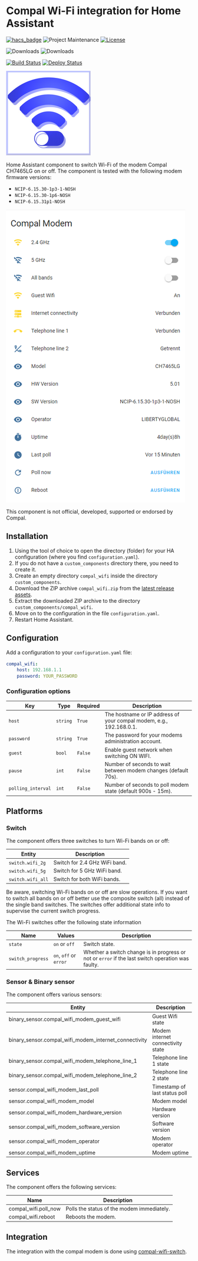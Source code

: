 # Compal Wi-Fi integration for Home Assistant
[![hacs_badge][hacs-shield]][hacs]
![Project Maintenance][maintenance-shield]
[![License][license-shield]][license]

![Downloads][downloads-shield]
![Downloads][downloads-latest-shield]


[![Build Status][build-status-shield]][build-status]
[![Deploy Status][deploy-status-shield]][deploy-status]

![Icon](images/icon-readme.png)

Home Assistant component to switch Wi-Fi of the modem Compal CH7465LG on or off.
The component is tested with the following modem firmware versions:
* ```NCIP-6.15.30-1p3-1-NOSH```
* ```NCIP-6.15.30-1p6-NOSH```
*  ```NCIP-6.15.31p1-NOSH```

![WiFi switches!](images/compal-wifi.png)

This component is not official, developed, supported or endorsed by Compal.

## Installation

1. Using the tool of choice to open the directory (folder) for your HA configuration (where you find `configuration.yaml`).
2. If you do not have a `custom_components` directory there, you need to create it.
3. Create an empty directory `compal_wifi` inside the directory `custom_components`.
4. Download the ZIP archive `compal_wifi.zip` from the [latest release assets][latest-release].   
5. Extract the downloaded ZIP archive to the directory `custom_components/compal_wifi`.
6. Move on to the configuration in the file `configuration.yaml`.
7. Restart Home Assistant.

## Configuration 
 
Add a configuration to your `configuration.yaml` file:
``` yaml
compal_wifi:
    host: 192.168.1.1
    password: YOUR_PASSWORD
```

### Configuration options

| Key                | Type     | Required | Description                                                         |
|--------------------|----------|----------|---------------------------------------------------------------------|
| `host`             | `string` | `True`   | The hostname or IP address of your compal modem, e.g., 192.168.0.1. |
| `password`         | `string` | `True`   | The password for your modems administration account.                |
| `guest`            | `bool`   | `False`  | Enable guest network when switching ON WIFI.                        |
| `pause`            | `int`    | `False`  | Number of seconds to wait between modem changes (default 70s).      |
| `polling_interval` | `int`    | `False`  | Number of seconds to poll modem state (default 900s - 15m).         |

## Platforms

### Switch
The component offers three switches to turn Wi-Fi bands on or off:

| Entity            | Description                   |
|-------------------|-------------------------------|
| `switch.wifi_2g`  | Switch for 2.4 GHz WiFi band. |
| `switch.wifi_5g`  | Switch for 5 GHz WiFi band.   |
| `switch.wifi_all` | Switch for both WiFi bands.   |

Be aware, switching Wi-Fi bands on or off are slow operations. If you want to switch all bands on or off better use the
composite switch (all) instead of the single band switches. 
The switches offer additional state info to supervise the current switch progress.

The Wi-Fi switches offer the following state information

| Name              | Values                 | Description                                                                                       |
|-------------------|------------------------|---------------------------------------------------------------------------------------------------|
| `state`           | `on` or `off`          | Switch state.                                                                                     |
| `switch_progress` | `on`, `off` or `error` | Whether a switch change is in progress or not or `error` if the last switch operation was faulty. |

### Sensor & Binary sensor 
The component offers various sensors:

| Entity                                                | Description                       |
|-------------------------------------------------------|-----------------------------------|
| binary_sensor.compal_wifi_modem_guest_wifi            | Guest Wifi state                  |
| binary_sensor.compal_wifi_modem_internet_connectivity | Modem internet connectivity state |
| binary_sensor.compal_wifi_modem_telephone_line_1      | Telephone line 1 state            |
| binary_sensor.compal_wifi_modem_telephone_line_2      | Telephone line 2 state            |
| sensor.compal_wifi_modem_last_poll                    | Timestamp of last status poll     |
| sensor.compal_wifi_modem_model                        | Modem model                       |
| sensor.compal_wifi_modem_hardware_version             | Hardware version                  |
| sensor.compal_wifi_modem_software_version             | Software version                  |
| sensor.compal_wifi_modem_operator                     | Modem operator                    |
| sensor.compal_wifi_modem_uptime                       | Modem uptime                      |

## Services
The component offers the following services:

| Name                 | Description                                |
|----------------------|--------------------------------------------|
| compal_wifi.poll_now | Polls the status of the modem immediately. |
| compal_wifi.reboot   | Reboots the modem.                         |

## Integration
The integration with the compal modem is done using [compal-wifi-switch][compal-wifi-switch].  

[hacs-shield]: https://img.shields.io/badge/HACS-Default-41BDF5.svg
[hacs]: https://github.com/hacs/integration
[downloads-latest-shield]:https://img.shields.io/github/downloads/frimtec/hass-compal-wifi/latest/total
[downloads-shield]:https://img.shields.io/github/downloads/frimtec/hass-compal-wifi/total
[maintenance-shield]: https://img.shields.io/maintenance/yes/2022.svg
[license-shield]: https://img.shields.io/github/license/frimtec/hass-compal-wifi.svg
[license]: https://opensource.org/licenses/Apache-2.0
[build-status-shield]: https://github.com/frimtec/hass-compal-wifi/actions/workflows/build.yml/badge.svg
[build-status]: https://github.com/frimtec/hass-compal-wifi/actions/workflows/build.yml
[deploy-status-shield]: https://github.com/frimtec/hass-compal-wifi/actions/workflows/deploy_release.yml/badge.svg
[deploy-status]: https://github.com/frimtec/hass-compal-wifi/actions/workflows/deploy_release.yml
[latest-release]: https://github.com/frimtec/hass-compal-wifi/releases/latest
[compal-wifi-switch]: https://github.com/frimtec/compal-wifi-switch
